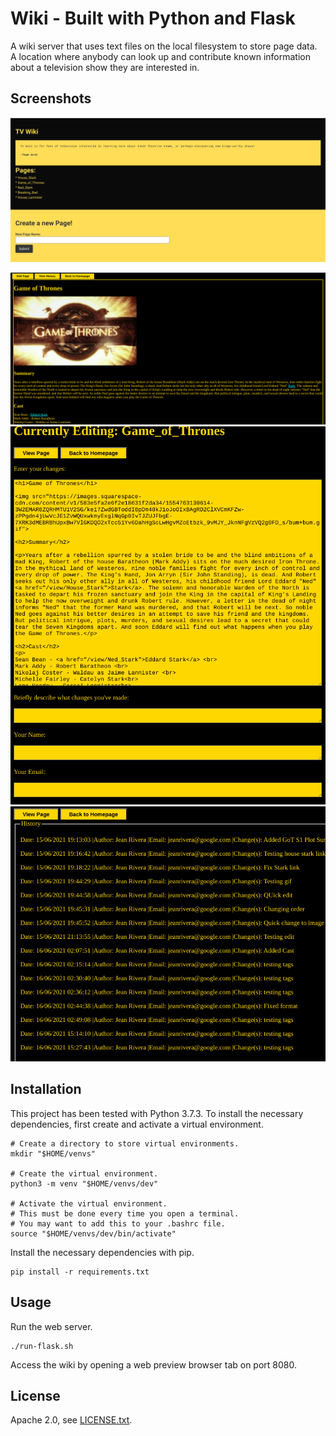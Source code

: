 # Wiki - Built with Python and Flask

A wiki server that uses text files on the local filesystem to store page data. A location where anybody can look up and contribute known information about a television show they are interested in.

## Screenshots

![A screenshot of the front page of the wiki. Includes the page navigator and a feature to create a new page](screenshots/FrontPage.png)

![A screentshot of a Page in the wiki,  where the user can see the current content it has, and also access an edit form of the page or the history of changes made.](screenshots/ViewPage.png)
![Edit Form screenshot, where the user can change or add to the current content, also requires them to add a description of the changes, their name and their email](screenshots/EditForm.png)
![View history of page, keeps track pf the changes made in a page. Includes date and hour it was made, description of the change, and nthe name and the email of the user that made it](screenshots/ViewHistory.png)

## Installation

This project has been tested with Python 3.7.3. To install the necessary dependencies, first create and activate a virtual environment.

```
# Create a directory to store virtual environments.
mkdir "$HOME/venvs"

# Create the virtual environment.
python3 -m venv "$HOME/venvs/dev"

# Activate the virtual environment.
# This must be done every time you open a terminal.
# You may want to add this to your .bashrc file.
source "$HOME/venvs/dev/bin/activate"
```

Install the necessary dependencies with pip.

```
pip install -r requirements.txt
```

## Usage

Run the web server.

```
./run-flask.sh
```

Access the wiki by opening a web preview browser tab on port 8080.

## License

Apache 2.0, see [LICENSE.txt](LICENSE.txt).
